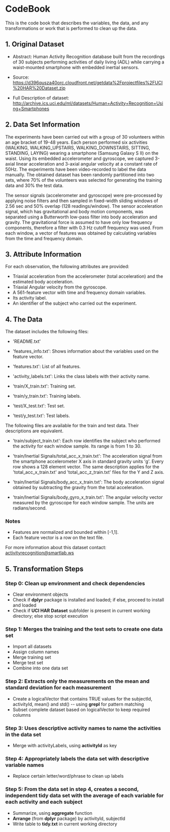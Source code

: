 # CodeBook

This is the code book that describes the variables, the data, and any transformations or work that is performed to clean up the data.

## 1. Original Dataset
*  Abstract:
Human Activity Recognition database built from the recordings of 30 subjects performing activities of daily living (ADL) while carrying a waist-mounted smartphone with embedded inertial sensors.

* Source: https://d396qusza40orc.cloudfront.net/getdata%2Fprojectfiles%2FUCI%20HAR%20Dataset.zip

* Full Description of dataset: 
http://archive.ics.uci.edu/ml/datasets/Human+Activity+Recognition+Using+Smartphones

## 2. Data Set Information

The experiments have been carried out with a group of 30 volunteers within an age bracket of 19-48 years. Each person performed six activities (WALKING, WALKING_UPSTAIRS, WALKING_DOWNSTAIRS, SITTING, STANDING, LAYING) wearing a smartphone (Samsung Galaxy S II) on the waist. Using its embedded accelerometer and gyroscope, we captured 3-axial linear acceleration and 3-axial angular velocity at a constant rate of 50Hz. The experiments have been video-recorded to label the data manually. The obtained dataset has been randomly partitioned into two sets, where 70% of the volunteers was selected for generating the training data and 30% the test data. 

The sensor signals (accelerometer and gyroscope) were pre-processed by applying noise filters and then sampled in fixed-width sliding windows of 2.56 sec and 50% overlap (128 readings/window). The sensor acceleration signal, which has gravitational and body motion components, was separated using a Butterworth low-pass filter into body acceleration and gravity. The gravitational force is assumed to have only low frequency components, therefore a filter with 0.3 Hz cutoff frequency was used. From each window, a vector of features was obtained by calculating variables from the time and frequency domain. 

## 3. Attribute Information

For each observation, the following attributes are provided:

- Triaxial acceleration from the accelerometer (total acceleration) and the estimated body acceleration.
- Triaxial Angular velocity from the gyroscope. 
- A 561-feature vector with time and frequency domain variables. 
- Its activity label. 
- An identifier of the subject who carried out the experiment.

## 4. The Data

The dataset includes the following files:

- 'README.txt'

- 'features_info.txt': Shows information about the variables used on the feature vector.
	
- 'features.txt': List of all features.

- 'activity_labels.txt': Links the class labels with their activity name.

- 'train/X_train.txt': Training set.

- 'train/y_train.txt': Training labels.

- 'test/X_test.txt': Test set.

- 'test/y_test.txt': Test labels.

The following files are available for the train and test data. Their descriptions are equivalent.

- 'train/subject_train.txt': Each row identifies the subject who performed the activity for each window sample. Its range is from 1 to 30.

- 'train/Inertial Signals/total_acc_x_train.txt': The acceleration signal from the smartphone accelerometer X axis in standard gravity units 'g'. Every row shows a 128 element vector. The same description applies for the 'total_acc_x_train.txt' and 'total_acc_z_train.txt' files for the Y and Z axis.

- 'train/Inertial Signals/body_acc_x_train.txt': The body acceleration signal obtained by subtracting the gravity from the total acceleration.

- 'train/Inertial Signals/body_gyro_x_train.txt': The angular velocity vector measured by the gyroscope for each window sample. The units are radians/second.

### Notes
- Features are normalized and bounded within [-1,1].
- Each feature vector is a row on the text file.

For more information about this dataset contact: activityrecognition@smartlab.ws

## 5. Transformation Steps

### Step 0: Clean up environment and check dependencies
- Clear environment objects
- Check if **dplyr** package is installed and loaded; if else, proceed to install and loaded
- Check if **UCI HAR Dataset** subfolder is present in current working directory; else stop script execution

### Step 1: Merges the training and the test sets to create one data set
- Import all datasets
- Assign column names
- Merge training set
- Merge test set
- Combine into one data set
 
### Step 2: Extracts only the measurements on the mean and standard deviation for each measurement
- Create a logicalVector that contains TRUE values for the subjectId, activityId, mean() and std()
-- using **grepl** for pattern matching
- Subset complete dataset based on logicalVector to keep required columns

### Step 3: Uses descriptive activity names to name the activities in the data set
- Merge with activityLabels, using **activityId** as key

### Step 4: Appropriately labels the data set with descriptive variable names
- Replace certain letter/word/phrase to clean up labels

### Step 5: From the data set in step 4, creates a second, independent tidy data set with the average of each variable for each activity and each subject
- Summarize, using **aggregate** function 
- **Arrange** (from **dplyr** package) by activityId, subjectId
- Write table to **tidy.txt** in current working directory